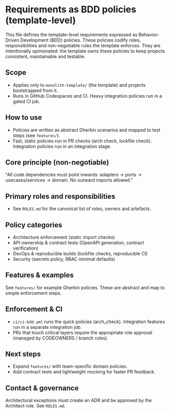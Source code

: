 # Requirements as BDD policies (template-level)

This file defines the template-level requirements expressed as Behavior-Driven Development (BDD) policies.
These policies codify roles, responsibilities and non-negotiable rules the template enforces. They are intentionally
opinionated: the template owns these policies to keep projects consistent, maintainable and testable.

Scope
-----
- Applies only to `monolith-template/` (the template) and projects bootstrapped from it.
- Runs in GitHub Codespaces and CI. Heavy integration policies run in a gated CI job.

How to use
----------
- Policies are written as abstract Gherkin scenarios and mapped to test steps (see `features/`).
- Fast, static policies run in PR checks (arch check, lockfile check). Integration policies run in an integration stage.

Core principle (non-negotiable)
--------------------------------
"All code dependencies must point inwards: adapters -> ports -> usecases/services -> domain. No outward imports allowed."

Primary roles and responsibilities
---------------------------------
- See `ROLES.md` for the canonical list of roles, owners and artefacts.

Policy categories
-----------------
- Architecture enforcement (static import checks)
- API ownership & contract tests (OpenAPI generation, contract verification)
- DevOps & reproducible builds (lockfile checks, reproducible CI)
- Security (secrets policy, RBAC minimal defaults)

Features & examples
--------------------
See `features/` for example Gherkin policies. These are abstract and map to simple enforcement steps.

Enforcement & CI
-----------------
- `ci/ci-bdd.yml` runs the quick policies (arch_check). Integration features run in a separate integration job.
- PRs that touch critical layers require the appropriate role approval (managed by CODEOWNERS / branch rules).

Next steps
----------
- Expand `features/` with team-specific domain policies.
- Add contract tests and lightweight mocking for faster PR feedback.

Contact & governance
--------------------
Architectural exceptions must create an ADR and be approved by the Architect role. See `ROLES.md`.
